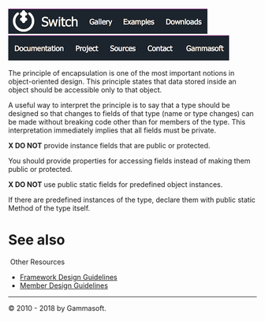 [![Switch](../docs/Pictures/Menu/Switch.png)](Home.md)[![Switch](../docs/Pictures/Menu/Gallery.png)](Gallery.md)[![Switch](../docs/Pictures/Menu/Examples.png)](Examples.md)[![Switch](../docs/Pictures/Menu/Downloads.png)](Downloads.md)[![Switch](../docs/Pictures/Menu/Documentation.png)](Documentation.md)[![Switch](../docs/Pictures/Menu/Project.png)](https://sourceforge.net/projects/switchpro)[![Switch](../docs/Pictures/Menu/Sources.png)](https://github.com/gammasoft71/switch)[![Switch](../docs/Pictures/Menu/Contact.png)](Contact.md)[![Switch](../docs/Pictures/Menu/Gammasoft.png)](https://gammasoft71.wixsite.com/gammasoft)

The principle of encapsulation is one of the most important notions in object-oriented design. This principle states that data stored inside an object should be accessible only to that object.

A useful way to interpret the principle is to say that a type should be designed so that changes to fields of that type (name or type changes) can be made without breaking code other than for members of the type. This interpretation immediately implies that all fields must be private.

**X DO NOT** provide instance fields that are public or protected.

You should provide properties for accessing fields instead of making them public or protected.

**X DO NOT** use public static fields for predefined object instances.

If there are predefined instances of the type, declare them with public static Method of the type itself.
​
# See also
​
Other Resources

* [Framework Design Guidelines](FrameworkDesignGuidelines.md)
* [Member Design Guidelines](MemberDesignGuidelines.md)

______________________________________________________________________________________________

© 2010 - 2018 by Gammasoft.
